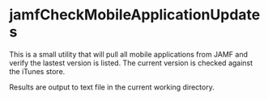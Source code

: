 # jamfCheckMobileApplicationUpdates
This is a small utility that will pull all mobile applications from JAMF and verify the lastest version is listed.  The current version is checked against the iTunes store.

Results are output to text file in the current working directory.
